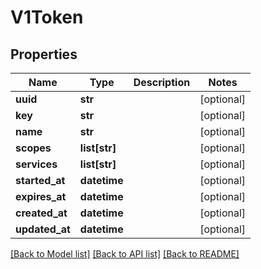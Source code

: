 # V1Token

## Properties
Name | Type | Description | Notes
------------ | ------------- | ------------- | -------------
**uuid** | **str** |  | [optional] 
**key** | **str** |  | [optional] 
**name** | **str** |  | [optional] 
**scopes** | **list[str]** |  | [optional] 
**services** | **list[str]** |  | [optional] 
**started_at** | **datetime** |  | [optional] 
**expires_at** | **datetime** |  | [optional] 
**created_at** | **datetime** |  | [optional] 
**updated_at** | **datetime** |  | [optional] 

[[Back to Model list]](../README.md#documentation-for-models) [[Back to API list]](../README.md#documentation-for-api-endpoints) [[Back to README]](../README.md)



